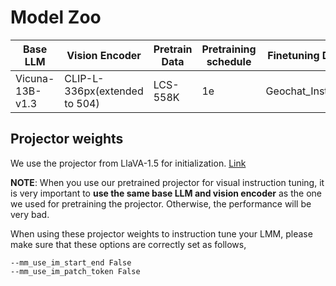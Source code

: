 # Model Zoo

| Base LLM | Vision Encoder | Pretrain Data | Pretraining schedule | Finetuning Data | Finetuning schedule | Download |
|----------|----------------|---------------|----------------------|-----------------|--------------------|------------------
| Vicuna-13B-v1.3 | CLIP-L-336px(extended to 504) | LCS-558K | 1e | Geochat_Instruct | proj-1e, lora-1e | [LoRA-Merged](https://huggingface.co/MBZUAI/geochat-7B) |

## Projector weights
We use the projector from LlaVA-1.5 for initialization. [Link](https://huggingface.co/liuhaotian/llava-v1.5-7b-lora)

**NOTE**: When you use our pretrained projector for visual instruction tuning, it is very important to **use the same base LLM and vision encoder** as the one we used for pretraining the projector. Otherwise, the performance will be very bad.

When using these projector weights to instruction tune your LMM, please make sure that these options are correctly set as follows,

```Shell
--mm_use_im_start_end False
--mm_use_im_patch_token False
```

